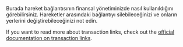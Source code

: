 Burada hareket bağlantısının finansal yönetiminizde nasıl kullanıldığını görebilirsiniz. Hareketler arasındaki bağlantıyı silebileceğinizi ve onların yerlerini değiştirebileceğinizi not edin.

If you want to read more about transaction links, check out the [official documentation on transaction links](https://firefly-iii.readthedocs.io/en/latest/advanced/links.html).